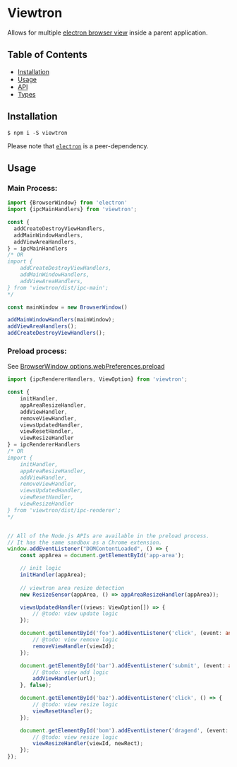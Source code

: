 # Viewtron
Allows for multiple [electron browser view](https://electronjs.org/docs/api/browser-view) inside a parent application.

## Table of Contents
- [Installation](#installation)
- [Usage](#usage)
- [API](#api)
- [Types](#types)

## Installation
```
$ npm i -S viewtron
```
Please note that [`electron`](https://electronjs.org) is a peer-dependency.

## Usage

### Main Process:
```typescript
import {BrowserWindow} from 'electron'
import {ipcMainHandlers} from 'viewtron';

const {
  addCreateDestroyViewHandlers,
  addMainWindowHandlers,
  addViewAreaHandlers,
} = ipcMainHandlers
/* OR
import {
    addCreateDestroyViewHandlers,
    addMainWindowHandlers,
    addViewAreaHandlers,
} from 'viewtron/dist/ipc-main';
*/

const mainWindow = new BrowserWindow()

addMainWindowHandlers(mainWindow);
addViewAreaHandlers();
addCreateDestroyViewHandlers();
```

### Preload process:
See [BrowserWindow options.webPreferences.preload](https://electronjs.org/docs/api/browser-window#class-browserwindow)

```typescript
import {ipcRendererHandlers, ViewOption} from 'viewtron';

const {
    initHandler,
    appAreaResizeHandler,
    addViewHandler,
    removeViewHandler,
    viewsUpdatedHandler,
    viewResetHandler,
    viewResizeHandler
} = ipcRendererHandlers
/* OR
import {
    initHandler,
    appAreaResizeHandler,
    addViewHandler,
    removeViewHandler,
    viewsUpdatedHandler,
    viewResetHandler,
    viewResizeHandler
} from 'viewtron/dist/ipc-renderer';
*/


// All of the Node.js APIs are available in the preload process.
// It has the same sandbox as a Chrome extension.
window.addEventListener("DOMContentLoaded", () => {
    const appArea = document.getElementById('app-area');

    // init logic
    initHandler(appArea);
    
    // viewtron area resize detection
    new ResizeSensor(appArea, () => appAreaResizeHandler(appArea));

    viewsUpdatedHandler((views: ViewOption[]) => {
        // @todo: view update logic
    });

    document.getElementById('foo').addEventListener('click', (event: any) => {
        // @todo: view remove logic
        removeViewHandler(viewId);
    });

    document.getElementById('bar').addEventListener('submit', (event: any) => {
        // @todo: view add logic
        addViewHandler(url);
    }, false);

    document.getElementById('baz').addEventListener('click', () => {
        // @todo: view resize logic
        viewResetHandler();
    });

    document.getElementById('bom').addEventListener('dragend', (event: any) => {
        // @todo: view resize logic
        viewResizeHandler(viewId, newRect);
    });
});
```
